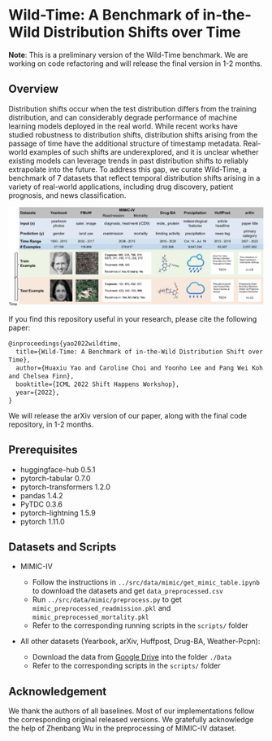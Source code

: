 # Wild-Time: A Benchmark of in-the-Wild Distribution Shifts over Time

**Note**: This is a preliminary version of the Wild-Time benchmark. We are working on code refactoring and will release the final version in 1-2 months.

## Overview
Distribution shifts occur when the test distribution differs from the training distribution, and can considerably degrade performance of machine learning models deployed in the real world. While recent works have studied robustness to distribution shifts, distribution shifts arising from the passage of time have the additional structure of timestamp metadata. Real-world examples of such shifts are underexplored, and it is unclear whether existing models can leverage trends in past distribution shifts to reliably extrapolate into the future. To address this gap, we curate Wild-Time, a benchmark of 7 datasets that reflect temporal distribution shifts arising in a variety of real-world applications, including drug discovery, patient prognosis, and news classification.

![Wild-Time -- Dataset Description](data_description.png)

If you find this repository useful in your research, please cite the following paper:

```
@inproceedings{yao2022wildtime,
  title={Wild-Time: A Benchmark of in-the-Wild Distribution Shift over Time},
  author={Huaxiu Yao and Caroline Choi and Yoonho Lee and Pang Wei Koh and Chelsea Finn},
  booktitle={ICML 2022 Shift Happens Workshop},
  year={2022},
}
```
We will release the arXiv version of our paper, along with the final code repository, in 1-2 months.

## Prerequisites

- huggingface-hub 0.5.1
- pytorch-tabular 0.7.0
- pytorch-transformers 1.2.0
- pandas 1.4.2
- PyTDC 0.3.6
- pytorch-lightning 1.5.9
- pytorch 1.11.0

## Datasets and Scripts


- MIMIC-IV
  - Follow the instructions in `../src/data/mimic/get_mimic_table.ipynb` to download the datasets and get `data_preprocessed.csv`
  - Run `../src/data/mimic/preprocess.py` to get `mimic_preprocessed_readmission.pkl` and `mimic_preprocessed_mortality.pkl`
  - Refer to the corresponding running scripts in the `scripts/` folder

- All other datasets (Yearbook, arXiv, Huffpost, Drug-BA, Weather-Pcpn):
  - Download the data from [Google Drive](https://drive.google.com/drive/folders/178Os-zwyJ7yL7aBxcR7Il5_0wwiYYqGl?usp=sharing) into the folder `./Data`
  - Refer to the corresponding scripts in the `scripts/` folder

## Acknowledgement
We thank the authors of all baselines. Most of our implementations follow the corresponding original released versions. We gratefully acknowledge the help of Zhenbang Wu in the preprocessing of MIMIC-IV dataset.
